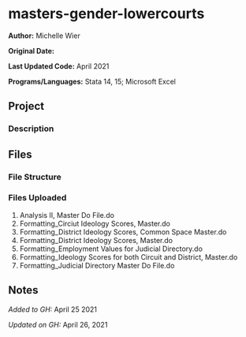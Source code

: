 # masters-gender-lowercourts



**Author:** Michelle Wier

**Original Date:** 

**Last Updated Code:** April 2021

**Programs/Languages:** Stata 14, 15; Microsoft Excel

## Project
### Description

## Files
### File Structure
 
### Files Uploaded
1. Analysis II, Master Do File.do
2. Formatting_Circiut Ideology Scores, Master.do
3. Formatting_District Ideology Scores, Common Space Master.do
4. Formatting_District Ideology Scores, Master.do
5. Formatting_Employment Values for Judicial Directory.do
6. Formatting_Ideology Scores for both Circuit and District, Master.do
7. Formatting_Judicial Directory Master Do File.do

## Notes 

 
 
 
*Added to GH:* April 25 2021

*Updated on GH:* April 26, 2021


